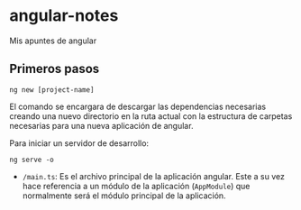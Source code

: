 # angular-notes
Mis apuntes de angular

## Primeros pasos

```
ng new [project-name]
```

El comando se encargara de descargar las dependencias necesarias creando una nuevo directorio en la ruta actual con la estructura de carpetas necesarias para una nueva aplicación de angular.

Para iniciar un servidor de desarrollo:

```
ng serve -o
```

- `/main.ts`: Es el archivo principal de la aplicación angular. Este a su vez hace referencia a un módulo de la aplicación (`AppModule`) que normalmente será el módulo principal de la aplicación. 
